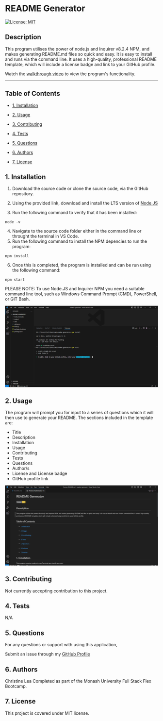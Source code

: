 # README Generator

[![License: MIT](https://img.shields.io/badge/License-MIT-yellow.svg)](https://opensource.org/licenses/MIT)

## Description

This program utilises the power of node.js and Inquirer v8.2.4 NPM, and makes
generating README.md files so quick and easy. It is easy to install and runs via
the command line. It uses a high-quality, professional README template, which
will include a license badge and link to your GitHub profile.


Watch the [walkthrough video](https://drive.google.com/file/d/1deoVVa3tOemJKzGV2mfYfNqwUOaCgqcA/view?usp=sharing) to
view the program's functionality.

---

## Table of Contents

-   [1. Installation](#1-installation)

-   [2. Usage](#2-usage)

-   [3. Contributing](#3-contributing)

-   [4. Tests](#4-tests)

-   [5. Questions](#5-questions)

-   [6. Authors](#6-authors)

-   [7. License](#-license)

## 1. Installation

1. Download the source code or clone the source code, via the GitHub repository.

2. Using the provided link, download and install the LTS version of
   [Node.JS](https://nodejs.org/en/download/current)

3. Run the following command to verify that it has been installed:

```
node -v
```

4. Navigate to the source code folder either in the command line or throught the
   terminal in VS Code.
5. Run the following command to install the NPM depencies to run the program:

```
npm install
```

6. Once this is completed, the program is installed and can be run using the
   following command:

```
npm start
```

PLEASE NOTE: To use Node.JS and Inquirer NPM you need a suitable command line
tool, such as Windows Command Prompt (CMD), PowerShell, or GIT Bash.

![Install commands in terminal](./assets/install-img.png)

## 2. Usage

The program will prompt you for input to a series of questions which it will then use to generate your README. 
The sections included in the template are:
* Title
* Description
* Installation
* Usage
* Contributing
* Tests
* Questions
* Author/s
* License and License badge
* GitHub profile link

![README preview](./assets/readme-preview.png)

## 3. Contributing

Not currently accepting contribution to this project.

## 4. Tests

N/A

## 5. Questions

For any questions or support with using this application,

Submit an issue through my [GitHub Profile](https://github.com/ChristineLea)

## 6. Authors

Christine Lea
Completed as part of the Monash University Full Stack Flex Bootcamp.

## 7. License

This project is covered under MIT license.
